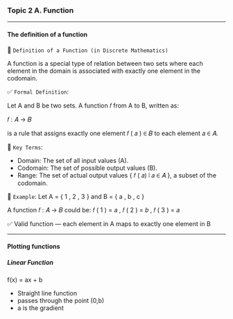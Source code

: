 ### Topic 2 A. Function

---

#### The definition of a function

📘 `Definition of a Function (in Discrete Mathematics)`

A function is a special type of relation between two sets where each element in the domain is associated with exactly one element in the codomain.

✅ `Formal Definition`:

Let A and B be two sets. A function 𝑓 from A to B, written as:

𝑓 : 𝐴 → 𝐵

is a rule that assigns exactly one element 𝑓 ( 𝑎 ) ∈ 𝐵 to each element 𝑎 ∈ 𝐴.

🔷 `Key Terms`:

- Domain: The set of all input values (A).
- Codomain: The set of possible output values (B).
- Range: The set of actual output values { 𝑓 ( 𝑎) ∣ 𝑎 ∈ 𝐴 }, a subset of the codomain.

🧠 `Example`:
Let A = { 1 , 2 , 3 } and B = { a , b , c }

A function 𝑓 : 𝐴 → 𝐵 could be:
𝑓 ( 1 ) = 𝑎 , 𝑓 ( 2 ) = 𝑏 , 𝑓 ( 3 ) = 𝑎

✅ Valid function — each element in A maps to exactly one element in B

---

#### Plotting functions

##### Linear Function

f(x) = ax + b

- Straight line function
- passes through the point (0,b)
- a is the gradient
